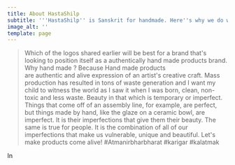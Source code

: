 ```yaml
---
title: About HastaShilp
subtitle: '''HastaShilp'' is Sanskrit for handmade. Here''s why we do what we do...'
image_alt: ''
template: page
---
```



> Which of the logos shared earlier will be best for a brand that's looking to position itself as a authentically hand made products brand.
> Why hand made ?
> Because
> Hand made products are authentic and alive expression of an artist's creative craft.
> Mass production has resulted in tons of waste generation and I want my child to witness the world as I saw it when I was born, clean, non-toxic and less waste.
> Beauty in that which is temporary or imperfect. Things that come off of an assembly line, for example, are perfect, but things made by hand, like the glaze on a ceramic bowl, are imperfect. It is their imperfections that give them their beauty.
> The same is true for people. It is the combination of all of our imperfections that make us vulnerable, unique and beautiful. Let's make products come alive! #Atmanirbharbharat #karigar #kalatmak
>
>

In
